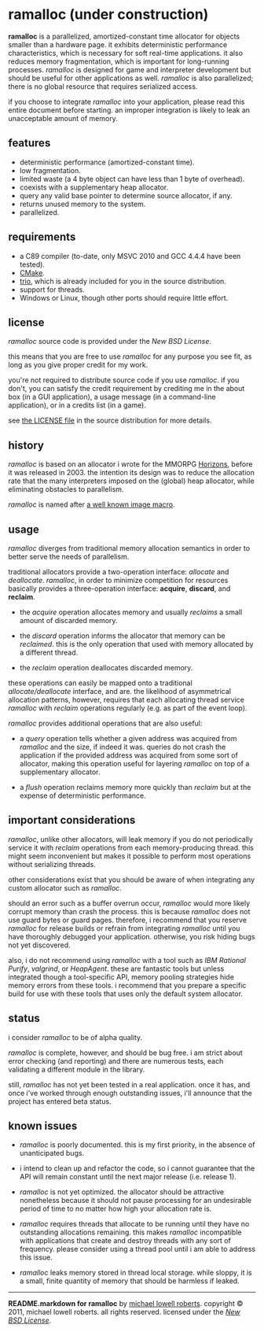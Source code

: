 ramalloc (under construction)
=============================

**ramalloc** is a parallelized, amortized-constant time allocator for objects smaller than a hardware page. it exhibits deterministic performance characteristics, which is necessary for soft real-time applications. it also reduces memory fragmentation, which is important for long-running processes. *ramalloc* is designed for game and interpreter development but should be useful for other applications as well. *ramalloc* is also parallelized; there is no global resource that requires serialized access.

if you choose to integrate *ramalloc* into your application, please read this entire document before starting. an improper integration is likely to leak an unacceptable amount of memory.

features
--------

* deterministic performance (amortized-constant time).
* low fragmentation.
* limited waste (a 4 byte object can have less than 1 byte of overhead).
* coexists with a supplementary heap allocator.
* query any valid base pointer to determine source allocator, if any.
* returns unused memory to the system.
* parallelized.

requirements
------------

* a C89 compiler (to-date, only MSVC 2010 and GCC 4.4.4 have been tested).
* [CMake][2].
* [trio][3], which is already included for you in the source distribution.
* support for threads.
* Windows or Linux, though other ports should require little effort.

license
-------

*ramalloc* source code is provided under the *New BSD License*.

this means that you are free to use *ramalloc* for any purpose you see fit, as long as you give proper credit for my work.

you're not required to distribute source code if you use *ramalloc*. if you don't, you can satisfy the credit requirement by crediting me in the about box (in a GUI application), a usage message (in a command-line application), or in a credits list (in a game).

see [the LICENSE file][4] in the source distribution for more details.

history
-------

*ramalloc* is based on an allocator i wrote for the MMORPG [Horizons][1], before it was released in 2003. the intention its design was to reduce the allocation rate that the many interpreters imposed on the (global) heap allocator, while eliminating obstacles to parallelism.

*ramalloc* is named after [a well known image macro][5].

usage
-----

*ramalloc* diverges from traditional memory allocation semantics in order to better serve the needs of parallelism.

traditional allocators provide a two-operation interface: *allocate* and *deallocate*. *ramalloc*, in order to minimize competition for resources basically provides a three-operation interface: **acquire**, **discard**, and **reclaim**.

* the *acquire* operation allocates memory and usually *reclaims* a small amount of discarded memory.

* the *discard* operation informs the allocator that memory can be *reclaimed*. this is the only operation that used with memory allocated by a different thread.

* the *reclaim* operation deallocates discarded memory.

these operations can easily be mapped onto a traditional *allocate/deallocate* interface, and are. the likelihood of asymmetrical allocation patterns, however, requires that each allocating thread service *ramalloc* with *reclaim* operations regularly (e.g. as part of the event loop).

*ramalloc* provides additional operations that are also useful:

* a *query* operation tells whether a given address was acquired from *ramalloc* and the size, if indeed it was. queries do not crash the application if the provided address was acquired from some sort of allocator, making this operation useful for layering *ramalloc* on top of a supplementary allocator.

* a *flush* operation reclaims memory more quickly than *reclaim* but at the expense of deterministic performance.

important considerations
------------------------

*ramalloc*, unlike other allocators, will leak memory if you do not periodically service it with *reclaim* operations from each memory-producing thread. this might seem inconvenient but makes it possible to perform most operations without serializing threads.

other considerations exist that you should be aware of when integrating any custom allocator such as *ramalloc*.

should an error such as a buffer overrun occur, *ramalloc* would more likely corrupt memory than crash the process. this is because *ramalloc* does not use guard bytes or guard pages. therefore, i recommend that you reserve *ramalloc* for release builds or refrain from integrating *ramalloc* until you have thoroughly debugged your application. otherwise, you risk hiding bugs not yet discovered.

also, i do not recommend using *ramalloc* with a tool such as *IBM Rational Purify*, *valgrind*, or *HeapAgent*. these are fantastic tools but unless integrated though a tool-specific API, memory pooling strategies hide memory errors from these tools. i recommend that you prepare a specific build for use with these tools that uses only the default system allocator.

status
------

i consider *ramalloc* to be of alpha quality. 

*ramalloc* is complete, however, and should be bug free. i am strict about error checking (and reporting) and there are numerous tests, each validating a different module in the library. 

still, *ramalloc* has not yet been tested in a real application. once it has, and once i've worked through enough outstanding issues, i'll announce that the project has entered beta status.

known issues
------------

* *ramalloc* is poorly documented. this is my first priority, in the absence of unanticipated bugs.

* i intend to clean up and refactor the code, so i cannot guarantee that the API will remain constant until the next major release (i.e. release 1).

* *ramalloc* is not yet optimized. the allocator should be attractive nonetheless because it should not pause processing for an undesirable period of time to no matter how high your allocation rate is. 

* *ramalloc* requires threads that allocate to be running until they have no  outstanding allocations remaining. this makes *ramalloc* incompatible with applications that create and destroy threads with any sort of frequency.  please consider using a thread pool until i am able to address this issue.

* *ramalloc* leaks memory stored in thread local storage. while sloppy, it is a small, finite quantity of memory that should be harmless if leaked. 


-----

**README.markdown for ramalloc** by [michael lowell roberts][6]. 
copyright &copy; 2011, michael lowell roberts. 
all rights reserved. 
licensed under the [*New BSD License*][4].

[1]: http://en.wikipedia.org/wiki/Istaria:_Chronicles_of_the_Gifted
[2]: http://www.cmake.org
[3]: http://daniel.haxx.se/projects/trio/
[4]: http://github.com/fmrl/ramalloc/blob/master/LICENSE.markdown
[5]: http://icanhascheezburger.files.wordpress.com/2008/02/funny-pictures-robo-ram.jpg
[6]: http://fmrl.org
